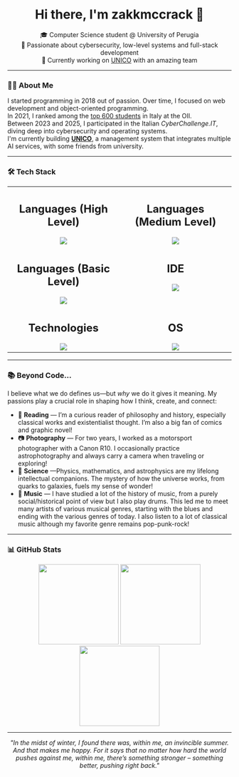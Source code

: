 <h1 align="center">Hi there, I'm zakkmccrack 📀</h1>

<p align="center">
  🎓 Computer Science student @ University of Perugia<br>
  🧠 Passionate about cybersecurity, low-level systems and full-stack development<br>
  💼 Currently working on <a href="https://theunico.it/">UNICO</a> with an amazing team<br>
</p>

---

### 👨‍💻 About Me

I started programming in 2018 out of passion. Over time, I focused on web development and object-oriented programming.  
In 2021, I ranked among the <a href="https://www.olimpiadi-informatica.it/oldsite/202/classifica-generale-territoriale-2022.xlsx" target="_blank">top 600 students</a> in Italy at the OII.  
Between 2023 and 2025, I participated in the Italian *CyberChallenge.IT*, diving deep into cybersecurity and operating systems.  
I'm currently building <a href="https://theunico.it/" target="_blank">**UNICO**</a>, a management system that integrates multiple AI services, with some friends from university.

---

### 🛠️ Tech Stack

<table align="center" style="width:100%; table-layout: fixed;">
  <tr>
    <td align="center" style="vertical-align: top; width:50%;">
      <h2>Languages (High Level)</h2>
      <a href="https://skillicons.dev">
        <img src="https://skillicons.dev/icons?i=c,cs,java,js,html,css,mysql,php,ts&perline=3" />
      </a>
    </td>
    <td align="center" style="vertical-align: top; width:50%;">
      <h2>Languages (Medium Level)</h2>
      <a href="https://skillicons.dev">
        <img src="https://skillicons.dev/icons?i=cpp,py,tailwind&perline=4" />
      </a>
    </td>
  </tr>
  <tr>
    <td align="center" style="vertical-align: top;">
      <h2>Languages (Basic Level)</h2>
      <a href="https://skillicons.dev">
        <img src="https://skillicons.dev/icons?i=bash,kotlin,r&perline=4" />
      </a>
    </td>
    <td align="center" style="vertical-align: top;">
      <h2>IDE</h2>
      <a href="https://skillicons.dev">
        <img src="https://skillicons.dev/icons?i=vscode,visualstudio,androidstudio,arduino,eclipse,unity&perline=3" />
      </a>
    </td>
  </tr>
  <tr>
    <td align="center" style="vertical-align: top;">
      <h2>Technologies</h2>
      <a href="https://skillicons.dev">
        <img src="https://skillicons.dev/icons?i=git,github,nodejs,npm,vite,react&perline=3" />
      </a>
    </td>
    <td align="center" style="vertical-align: top;">
      <h2>OS</h2>
      <a href="https://skillicons.dev">
        <img src="https://skillicons.dev/icons?i=deian,ubuntu,kali,mint&perline=3" />
      </a>
    </td>
  </tr>
</table>


---

### 📚 Beyond Code...
I believe what we do defines us—but *why* we do it gives it meaning. My passions play a crucial role in shaping how I think, create, and connect:
- 📖 **Reading** — I’m a curious reader of philosophy and history, especially classical works and existentialist thought. I’m also a big fan of comics and graphic novel!
- 📷 **Photography** — For two years, I worked as a motorsport photographer with a Canon R10. I occasionally practice astrophotography and always carry a camera when traveling or exploring!
- 🌌 **Science** —Physics, mathematics, and astrophysics are my lifelong intellectual companions. The mystery of how the universe works, from quarks to galaxies, fuels my sense of wonder!
- 🎵 **Music** — I have studied a lot of the history of music, from a purely social/historical point of view but I also play drums. This led me to meet many artists of various musical genres, starting with the blues and ending with the various genres of today. I also listen to a lot of classical music although my favorite genre remains pop-punk-rock!

---

### 📊 GitHub Stats

<p align="center">
  <img src="https://github-readme-stats.vercel.app/api?username=zakkmccrack&hide_rank=true&show_icons=true&theme=tokyonight" height="180"/>
  <img src="https://github-readme-stats.vercel.app/api/top-langs/?username=zakkmccrack&langs_count=6&layout=compact&theme=tokyonight" height="180"/>
  <img src="https://streak-stats.demolab.com/?user=zakkmccrack&theme=dark" height="180">
</p>

---

<p align="center">
  <em>"In the midst of winter, I found there was, within me, an invincible summer. And that makes me happy. For it says that no matter how hard the world pushes against me, within me, there’s something stronger – something better, pushing right back."</em>
</p>

